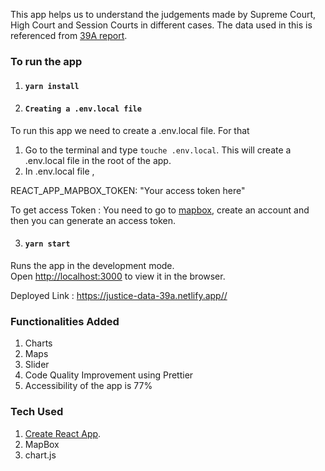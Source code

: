 This app helps us to understand the judgements made by Supreme Court, High Court and Session Courts in different cases. The data used in this is referenced from [39A report](https://static1.squarespace.com/static/5a843a9a9f07f5ccd61685f3/t/5e25a02b5dfafe47d399d2ad/1579524149035/Project+39A+Annual-Statistics-04-PG-Web.pdf).

### To run the app

1. #### `yarn install`

2. #### `Creating a .env.local file`

To run this app we need to create a .env.local file. For that

1.  Go to the terminal and type `touche .env.local`. This will create a .env.local file in the root of the app.
2.  In .env.local file ,

REACT_APP_MAPBOX_TOKEN: "Your access token here"

To get access Token : You need to go to [mapbox](https://www.mapbox.com/), create an account and then you can generate an access token.

3. #### `yarn start`

Runs the app in the development mode.<br />
Open [http://localhost:3000](http://localhost:3000) to view it in the browser.

Deployed Link : https://justice-data-39a.netlify.app//

### Functionalities Added

1. Charts
2. Maps
3. Slider
4. Code Quality Improvement using Prettier
5. Accessibility of the app is 77%

### Tech Used

1. [Create React App](https://github.com/facebook/create-react-app).
2. MapBox
3. chart.js
